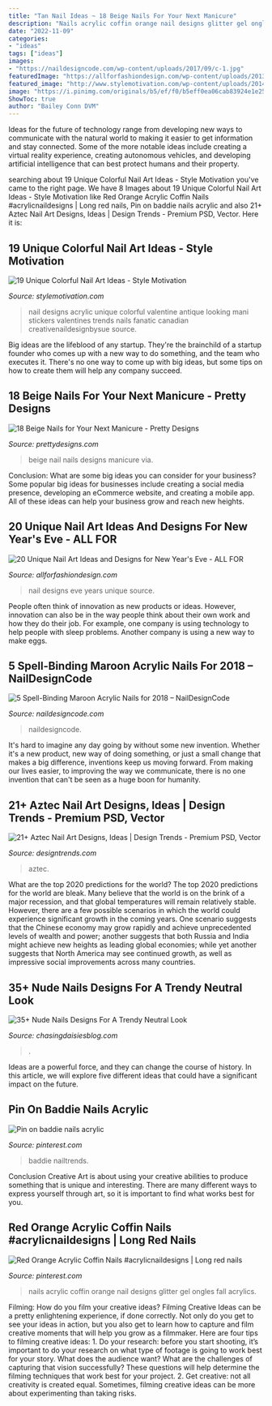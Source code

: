 ```yaml
---
title: "Tan Nail Ideas ~ 18 Beige Nails For Your Next Manicure"
description: "Nails acrylic coffin orange nail designs glitter gel ongles fall acrylics"
date: "2022-11-09"
categories:
- "ideas"
tags: ["ideas"]
images:
- "https://naildesigncode.com/wp-content/uploads/2017/09/c-1.jpg"
featuredImage: "https://allforfashiondesign.com/wp-content/uploads/2013/12/ns-12-600x600.jpg"
featured_image: "http://www.stylemotivation.com/wp-content/uploads/2014/02/19-Unique-Colorful-Nail-Art-Ideas-11-620x826.jpg"
image: "https://i.pinimg.com/originals/b5/ef/f0/b5eff0ea06cab83924e1e2557aebc0bf.jpg"
ShowToc: true
author: "Bailey Conn DVM"
---
```



Ideas for the future of technology range from developing new ways to communicate with the natural world to making it easier to get information and stay connected. Some of the more notable ideas include creating a virtual reality experience, creating autonomous vehicles, and developing artificial intelligence that can best protect humans and their property.

	

		
searching about 19 Unique Colorful Nail Art Ideas - Style Motivation you've came to the right page. We have 8 Images about 19 Unique Colorful Nail Art Ideas - Style Motivation like Red Orange Acrylic Coffin Nails #acrylicnaildesigns | Long red nails, Pin on baddie nails acrylic and also 21+ Aztec Nail Art Designs, Ideas | Design Trends - Premium PSD, Vector. Here it is:
		
    
## 19 Unique Colorful Nail Art Ideas - Style Motivation

<img loading=lazy src="http://www.stylemotivation.com/wp-content/uploads/2014/02/19-Unique-Colorful-Nail-Art-Ideas-11-620x826.jpg" onerror="this.onerror=null;this.src='https://tse3.mm.bing.net/th?id=OIP.KU29k_ky1bt0j_uMljGL6AHaJ3&amp;pid=15.1';" alt="19 Unique Colorful Nail Art Ideas - Style Motivation">

_Source: stylemotivation.com_

>nail designs acrylic unique colorful valentine antique looking mani stickers valentines trends nails fanatic canadian creativenaildesignbysue source. 

	

Big ideas are the lifeblood of any startup. They're the brainchild of a startup founder who comes up with a new way to do something, and the team who executes it. There's no one way to come up with big ideas, but some tips on how to create them will help any company succeed.

    
## 18 Beige Nails For Your Next Manicure - Pretty Designs

<img loading=lazy src="http://www.prettydesigns.com/wp-content/uploads/2016/09/Beige-Nail-Design.jpg" onerror="this.onerror=null;this.src='https://tse3.mm.bing.net/th?id=OIP.CAuEnchEwhqJrJZhotMdLAHaJ4&amp;pid=15.1';" alt="18 Beige Nails for Your Next Manicure - Pretty Designs">

_Source: prettydesigns.com_

>beige nail nails designs manicure via. 

	

Conclusion: What are some big ideas you can consider for your business?
Some popular big ideas for businesses include creating a social media presence, developing an eCommerce website, and creating a mobile app. All of these ideas can help your business grow and reach new heights.

    
## 20 Unique Nail Art Ideas And Designs For New Year&#039;s Eve - ALL FOR

<img loading=lazy src="https://allforfashiondesign.com/wp-content/uploads/2013/12/ns-12-600x600.jpg" onerror="this.onerror=null;this.src='https://tse3.mm.bing.net/th?id=OIP.VDTB09UMpPlICa7Lkd7CHAHaHa&amp;pid=15.1';" alt="20 Unique Nail Art Ideas and Designs for New Year&#039;s Eve - ALL FOR">

_Source: allforfashiondesign.com_

>nail designs eve years unique source. 

	

People often think of innovation as new products or ideas. However, innovation can also be in the way people think about their own work and how they do their job. For example, one company is using technology to help people with sleep problems. Another company is using a new way to make eggs.

    
## 5 Spell-Binding Maroon Acrylic Nails For 2018 – NailDesignCode

<img loading=lazy src="https://naildesigncode.com/wp-content/uploads/2017/09/c-1.jpg" onerror="this.onerror=null;this.src='https://tse3.mm.bing.net/th?id=OIP.Axi1Q8rOn9E2HKdX55f9DgHaHa&amp;pid=15.1';" alt="5 Spell-Binding Maroon Acrylic Nails for 2018 – NailDesignCode">

_Source: naildesigncode.com_

>naildesigncode. 

	

It's hard to imagine any day going by without some new invention. Whether it's a new product, new way of doing something, or just a small change that makes a big difference, inventions keep us moving forward. From making our lives easier, to improving the way we communicate, there is no one invention that can't be seen as a huge boon for humanity.

    
## 21+ Aztec Nail Art Designs, Ideas | Design Trends - Premium PSD, Vector

<img loading=lazy src="https://images.designtrends.com/wp-content/uploads/2016/02/26052531/Nice-Nail-Design-For-Women.jpg" onerror="this.onerror=null;this.src='https://tse3.mm.bing.net/th?id=OIP.v2E6Ffpi8ikzTYUVG4UjbwHaFj&amp;pid=15.1';" alt="21+ Aztec Nail Art Designs, Ideas | Design Trends - Premium PSD, Vector">

_Source: designtrends.com_

>aztec. 

	

What are the top 2020 predictions for the world?
The top 2020 predictions for the world are bleak. Many believe that the world is on the brink of a major recession, and that global temperatures will remain relatively stable. However, there are a few possible scenarios in which the world could experience significant growth in the coming years. One scenario suggests that the Chinese economy may grow rapidly and achieve unprecedented levels of wealth and power; another suggests that both Russia and India might achieve new heights as leading global economies; while yet another suggests that North America may see continued growth, as well as impressive social improvements across many countries.

    
## 35+ Nude Nails Designs For A Trendy Neutral Look

<img loading=lazy src="https://chasingdaisiesblog.com/wp-content/uploads/2021/03/50-Beautiful-Nail-Designs-Made-With-Nude-Polish-768x910.png" onerror="this.onerror=null;this.src='https://tse1.mm.bing.net/th?id=OIP.SP0POC2t_Glt6StpByp1bwHaIx&amp;pid=15.1';" alt="35+ Nude Nails Designs For A Trendy Neutral Look">

_Source: chasingdaisiesblog.com_

>. 

	

Ideas are a powerful force, and they can change the course of history. In this article, we will explore five different ideas that could have a significant impact on the future.

    
## Pin On Baddie Nails Acrylic

<img loading=lazy src="https://i.pinimg.com/736x/13/22/bb/1322bbcae4088c87c6d43f1807f6d129.jpg" onerror="this.onerror=null;this.src='https://tse2.mm.bing.net/th?id=OIP.OeE2DVrb9ulf-senLEf2BAHaHQ&amp;pid=15.1';" alt="Pin on baddie nails acrylic">

_Source: pinterest.com_

>baddie nailtrends. 

	

Conclusion
Creative Art is about using your creative abilities to produce something that is unique and interesting. There are many different ways to express yourself through art, so it is important to find what works best for you.

    
## Red Orange Acrylic Coffin Nails #acrylicnaildesigns | Long Red Nails

<img loading=lazy src="https://i.pinimg.com/originals/b5/ef/f0/b5eff0ea06cab83924e1e2557aebc0bf.jpg" onerror="this.onerror=null;this.src='https://tse1.mm.bing.net/th?id=OIP.QxjQe-xPqsJq11O0pZ6Z_wHaJ4&amp;pid=15.1';" alt="Red Orange Acrylic Coffin Nails #acrylicnaildesigns | Long red nails">

_Source: pinterest.com_

>nails acrylic coffin orange nail designs glitter gel ongles fall acrylics. 

	

Filming: How do you film your creative ideas?
Filming Creative Ideas can be a pretty enlightening experience, if done correctly. Not only do you get to see your ideas in action, but you also get to learn how to capture and film creative moments that will help you grow as a filmmaker. Here are four tips to filming creative ideas: 1. Do your research: before you start shooting, it’s important to do your research on what type of footage is going to work best for your story. What does the audience want? What are the challenges of capturing that vision successfully? These questions will help determine the filming techniques that work best for your project. 2. Get creative: not all creativity is created equal. Sometimes, filming creative ideas can be more about experimenting than taking risks.

